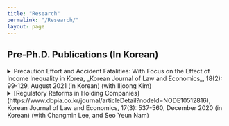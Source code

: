 ```yaml
---
title: "Research"
permalink: "/Research/"
layout: page
---
```


## Pre-Ph.D. Publications (In Korean)

<details>
<summary> Precaution Effort and Accident Fatalities: With Focus on the Effect of Income Inequality in Korea, _Korean Journal of Law and Economics_, 18(2): 99-129, August 2021 (in Korean) (with Iljoong Kim) </summary>
<div markdown="1">

Abstract: Improving safety is one of the most urgent tasks in South Korea due to a growing fear of accidents and an increasing number of accidents nationwide. The goal of this paper is, based on the law and economics view that accidents are predominantly determined by precaution effort, to identify the main determinants of accident fatalities, especially focusing on income inequality. As an intermediate mechanism between income inequality and safety, we attempt to strengthen the theoretical relationship by introducing safety investment (i.e., a proxy of precaution effort). We then test the hypothesis by analyzing a panel of South Korean administrative regions between 2000 and 2018. We find that major determinants of the accident fatalities identified in the literature have high explanatory powers in the empirical analysis that utilized Korean data. The findings were consistent when we estimated the equation with a different dependent variable (i.e., the transport accident fatalities that are a subset of the total accident fatalities). The estimates of the transport-related variables became more significant, reinforcing its empirical suitability. Finally, it is found that income inequality is positively correlated with the accident fatalities in all model specifications. The estimates indicate that an increase in the Gini coefficient by 0.05 could account for as much as 3% of the accident fatalities that actually took place in 2018. Our estimation results suggest that various policies are needed to handle decreased demand in safety investment caused by income inequality.

</div>
</details>


<details>
<summary> [Regulatory Reforms in Holding Companies](https://www.dbpia.co.kr/journal/articleDetail?nodeId=NODE10512816), Korean Journal of Law and Economics, 17(3): 537-560, December 2020 (in Korean) (with Changmin Lee, and Seo Yeun Nam) </summary>
<div markdown="1">

Abstract: Available evidence suggests holding companies employ numerous expedients and produce side effects, including expanding their control with a small percentage of shareholdings, defrauding their interests, and increasing the concentration of economic power. This article investigates regulatory reforms in the holding companies. We present several improvement measures through statistical evidence and case studies of South Korea’s corporation groups. We propose strengthening regulations on having subsidiary companies (and grandchild companies), adding requirements regarding line-of-business when owning grandchild or great-grandchild companies, and prohibiting two subsidiaries from having the same grandchild company. Besides, other improvements involve strengthening disclosure of holding companies and intensifying prerequisites for determining holding companies.

</div>
</details>
